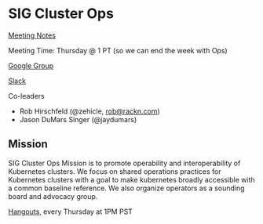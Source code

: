 SIG Cluster Ops
===============

[Meeting Notes](https://docs.google.com/document/d/1IhN5v6MjcAUrvLd9dAWtKcGWBWSaRU8DNyPiof3gYMY/edit#)

Meeting Time: Thursday @ 1 PT (so we can end the week with Ops)

[Google Group](https://groups.google.com/forum/#!forum/kubernetes-sig-cluster-ops)

[Slack](https://kubernetes.slack.com/messages/sig-cluster-ops/)

Co-leaders
* Rob Hirschfeld (@zehicle, rob@rackn.com)
* Jason DuMars Singer (@jaydumars)

Mission
-------

SIG Cluster Ops Mission is to promote operability and interoperability of Kubernetes clusters.  We focus on shared operations practices for Kubernetes clusters with a goal to make kubernetes broadly accessible with a common baseline reference.  We also organize operators as a sounding board and advocacy group.


[Hangouts](https://plus.google.com/hangouts/_/google.com/sig-cluster-ops), every Thursday at 1PM PST
